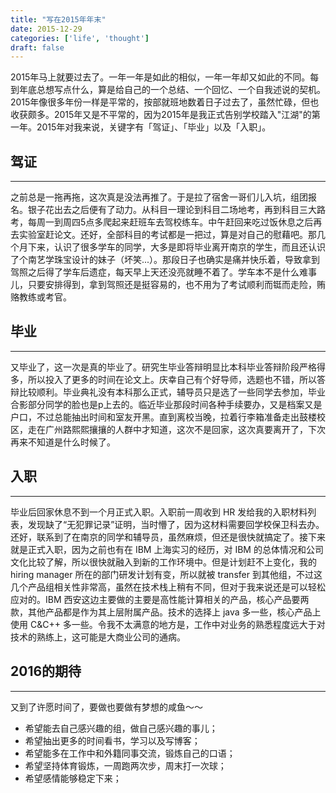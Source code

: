 ```yaml
---
title: "写在2015年年末"
date: 2015-12-29
categories: ['life', 'thought']
draft: false
---
```


2015年马上就要过去了。一年一年是如此的相似，一年一年却又如此的不同。每到年底总想写点什么，算是给自己的一个总结、一个回忆、一个自我述说的契机。
2015年像很多年份一样是平常的，按部就班地数着日子过去了，虽然忙碌，但也收获颇多。2015年又是不平常的，因为2015年是我正式告别学校踏入"江湖"的第一年。2015年对我来说，关键字有「驾证」、「毕业」以及「入职」。

## 驾证
---------------

之前总是一拖再拖，这次真是没法再推了。于是拉了宿舍一哥们儿入坑，组团报名。银子花出去之后便有了动力。从科目一理论到科目二场地考，再到科目三大路考，每周一到周四5点多爬起来赶班车去驾校练车。中午赶回来吃过饭休息之后再去实验室赶论文。还好，全部科目的考试都是一把过，算是对自己的慰藉吧。那几个月下来，认识了很多学车的同学，大多是即将毕业离开南京的学生，而且还认识了个南艺学珠宝设计的妹子（坏笑...）。那段日子也确实是痛并快乐着，导致拿到驾照之后得了学车后遗症，每天早上天还没亮就睡不着了。学车本不是什么难事儿，只要安排得到，拿到驾照还是挺容易的，也不用为了考试顺利而铤而走险，贿赂教练或考官。

## 毕业
----------------

又毕业了，这一次是真的毕业了。研究生毕业答辩明显比本科毕业答辩阶段严格得多，所以投入了更多的时间在论文上。庆幸自己有个好导师，选题也不错，所以答辩比较顺利。毕业典礼没有本科那么正式，辅导员只是选了一些同学去参加，毕业合影部分同学的脸也是p上去的。临近毕业那段时间各种手续要办，又是档案又是户口，不过总能抽出时间和室友开黑。直到离校当晚，拉着行李箱准备走出鼓楼校区，走在广州路熙熙攘攘的人群中才知道，这次不是回家，这次真要离开了，下次再来不知道是什么时候了。

## 入职
---------------

毕业后回家休息不到一个月正式入职。入职前一周收到 HR 发给我的入职材料列表，发现缺了“无犯罪记录”证明，当时懵了，因为这材料需要回学校保卫科去办。还好，联系到了在南京的同学和辅导员，虽然麻烦，但还是很快就搞定了。接下来就是正式入职，因为之前也有在 IBM 上海实习的经历，对 IBM 的总体情况和公司文化比较了解，所以很快就融入到新的工作环境中。但是计划赶不上变化，我的 hiring manager 所在的部门研发计划有变，所以就被 transfer 到其他组，不过这几个产品组相关性非常高，虽然在技术栈上稍有不同，但对于我来说还是可以轻松应对的。IBM 西安这边主要做的主要是高性能计算相关的产品，核心产品要两款，其他产品都是作为其上层附属产品。技术的选择上 java 多一些，核心产品上使用 C&C++ 多一些。令我不太满意的地方是，工作中对业务的熟悉程度远大于对技术的熟练上，这可能是大商业公司的通病。

## 2016的期待
----------------

又到了许愿时间了，要做也要做有梦想的咸鱼～～

* 希望能去自己感兴趣的组，做自己感兴趣的事儿；
* 希望抽出更多的时间看书，学习以及写博客；
* 希望能多在工作中和外籍同事交流，锻炼自己的口语；
* 希望坚持体育锻炼，一周跑两次步，周末打一次球；
* 希望感情能够稳定下来；
